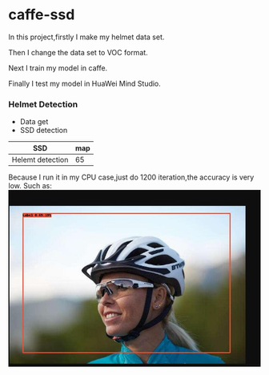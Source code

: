 # caffe-ssd

In this project,firstly I make my helmet data set.

Then I change the data set to VOC format.

Next I train my model in caffe.

Finally I test my model in HuaWei Mind Studio.

### Helmet Detection
* Data get
* SSD detection 

| SSD | map |
| --- | --- |
|Helemt detection|65|
Because I run it in my CPU case,just do 1200 iteration,the accuracy is very low.
Such as:
![test](Helmet/test.png)
 
